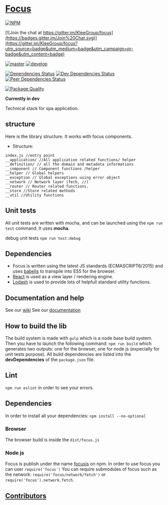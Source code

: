 [Focus](https://kleegroup.github.io/focus-docs)
=======

[![NPM](https://nodei.co/npm/focus-core.png?downloads=true&downloadRank=true&stars=true)](https://nodei.co/npm/focus-core/)

[![Join the chat at https://gitter.im/KleeGroup/focus](https://badges.gitter.im/Join%20Chat.svg)](https://gitter.im/KleeGroup/focus?utm_source=badge&utm_medium=badge&utm_campaign=pr-badge&utm_content=badge)

[![master](https://travis-ci.org/KleeGroup/focus-core.svg?branch=master)](https://travis-ci.org/KleeGroup/focus-core)
[![develop](https://travis-ci.org/KleeGroup/focus-core.svg?branch=develop)](https://travis-ci.org/KleeGroup/focus-core)


[![Dependencies Status](https://david-dm.org/KleeGroup/focus-core.svg)](https://david-dm.org/KleeGroup/focus-core)
[![Dev Dependencies Status](https://david-dm.org/KleeGroup/focus-core/dev-status.svg)](https://david-dm.org/KleeGroup/focus-core?type=dev)
[![Peer Dependencies Status](https://david-dm.org/KleeGroup/focus-core/peer-status.svg)](https://david-dm.org/KleeGroup/focus-core?type=peer)

[![Package Quality](http://npm.packagequality.com/shield/focus-core.svg)](http://packagequality.com/#?package=focus-core)

**Currently in dev**

Technical stack for spa application.

## structure
Here is  the library structure. It works with focus components. 

- Structure:
```
index.js //entry point
__application/ //All application related functions/ helper
__definition/ // all the domain and metadata informations
__component // Component functions /helper
__helper // Global helpers
__exception // Global exceptions using error object
__network // Network layer (fech, //)
__router // Router related functions.
__store //Store related methods
__util //Utility functions
```

## Unit tests
All unit tests are written with mocha, and can be launched using the `npm run test` command.
It uses **mocha**.

debug unit tests
`npm run test:debug`


## Dependencies

- Focus is written using the latest JS standards (ECMASCRIPT6/2015) and uses [babeljs](https://babeljs.io/) to transpile into ES5 for the browser.
- [React](http://facebook.github.io/react/) is used as a view layer / rendering engine.
- [Lodash](https://lodash.com/) is used to provide lots of helpfull standard utility functions.

## Documentation and help
See our [wiki](https://github.com/KleeGroup/focus/wiki)
See our [documentation](https://kleegroup.github.io/focus-docs)


## How to build the lib
The build system is made with `gulp` which is a node base build system. 
Then you have to launch the following command: `npm run build` which generates two outputs: one for the browser, one for node js (expecially for unit tests purpose).
All build dependencies are listed into the **devDependencies** of the `package.json` file.

## Lint
`npm run eslint` in order to see your errors.

## Dependencies

In order to install all your dependencies: `npm install --no-optional`

### Browser

The browser build is inside the `dist/focus.js`

### Node js

Focus is publish under the name [focusjs](https://www.npmjs.com/package/focusjs) on npm.
In order to use focus you can user `require('focus')`
You can require submodules of focus such as the network: `require('focus/network/fetch')` or `require('focus').network.fetch`.

## [Contributors](https://github.com/KleeGroup/focus/graphs/contributors)

